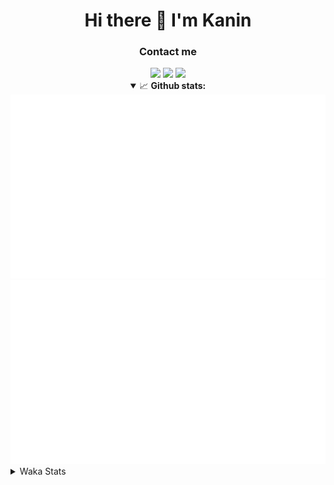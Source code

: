<div align="center">
 <h1>Hi there 👋 I'm Kanin</h1>
 <h3>Contact me</h3>
 <a href="mailto:im@kanin.dev"><img src="https://img.shields.io/badge/gmail-%23D14836.svg?&style=for-the-badge&logo=gmail&logoColor=white"/></a>
 <a href="https://twitter.com/KaninTwt"><img src="https://img.shields.io/badge/twitter-%231DA1F2.svg?&style=for-the-badge&logo=twitter&logoColor=white"/></a>
 <a href="https://www.linkedin.com/in/KaninDev"><img src="https://img.shields.io/badge/linkedin-%230077B5.svg?&style=for-the-badge&logo=linkedin&logoColor=white"/></a>
<details open>
  <summary>📈 <b>Github stats:</b></summary>
  <img src="https://github.com/Kanin/Kanin/blob/master/scripts/GitHubStats/generated/overview.svg"/>
  <img src="https://github.com/Kanin/Kanin/blob/master/scripts/GitHubStats/generated/languages.svg"/>
</details>
</div>

<details>
 <summary>Waka Stats</summary>

<!--START_SECTION:waka-->
![Code Time](http://img.shields.io/badge/Code%20Time-2%2C856%20hrs%2031%20mins-blue)

![Profile Views](http://img.shields.io/badge/Profile%20Views-1-blue)

![Lines of code](https://img.shields.io/badge/From%20Hello%20World%20I%27ve%20Written-815.2%20thousand%20lines%20of%20code-blue)

**🐱 My GitHub Data** 

> 📦 182.9 kB Used in GitHub's Storage 
 > 
> 🏆 206 Contributions in the Year 2025
 > 
> 💼 Opted to Hire
 > 
> 📜 29 Public Repositories 
 > 
> 🔑 19 Private Repositories 
 > 
**I'm an Early 🐤** 

```text
🌞 Morning                2848 commits        ███████░░░░░░░░░░░░░░░░░░   28.63 % 
🌆 Daytime                2858 commits        ███████░░░░░░░░░░░░░░░░░░   28.74 % 
🌃 Evening                2908 commits        ███████░░░░░░░░░░░░░░░░░░   29.24 % 
🌙 Night                  1332 commits        ███░░░░░░░░░░░░░░░░░░░░░░   13.39 % 
```
📅 **I'm Most Productive on Monday** 

```text
Monday                   2005 commits        █████░░░░░░░░░░░░░░░░░░░░   20.16 % 
Tuesday                  1421 commits        ████░░░░░░░░░░░░░░░░░░░░░   14.29 % 
Wednesday                972 commits         ██░░░░░░░░░░░░░░░░░░░░░░░   09.77 % 
Thursday                 1562 commits        ████░░░░░░░░░░░░░░░░░░░░░   15.70 % 
Friday                   1627 commits        ████░░░░░░░░░░░░░░░░░░░░░   16.36 % 
Saturday                 904 commits         ██░░░░░░░░░░░░░░░░░░░░░░░   09.09 % 
Sunday                   1455 commits        ████░░░░░░░░░░░░░░░░░░░░░   14.63 % 
```


📊 **This Week I Spent My Time On** 

```text
🕑︎ Time Zone: America/New_York

💬 Programming Languages: 
Python                   3 hrs 47 mins       ███████████████░░░░░░░░░░   60.85 % 
TypeScript               1 hr 38 mins        ███████░░░░░░░░░░░░░░░░░░   26.40 % 
Markdown                 26 mins             ██░░░░░░░░░░░░░░░░░░░░░░░   07.12 % 
JSON                     11 mins             █░░░░░░░░░░░░░░░░░░░░░░░░   03.15 % 
Bash                     4 mins              ░░░░░░░░░░░░░░░░░░░░░░░░░   01.17 % 

🔥 Editors: 
VS Code                  6 hrs 13 mins       █████████████████████████   100.00 % 

🐱‍💻 Projects: 
PMV                      2 hrs 35 mins       ██████████░░░░░░░░░░░░░░░   41.55 % 
website-new              2 hrs 16 mins       █████████░░░░░░░░░░░░░░░░   36.59 % 
Bot                      1 hr 18 mins        █████░░░░░░░░░░░░░░░░░░░░   21.10 % 
Site                     2 mins              ░░░░░░░░░░░░░░░░░░░░░░░░░   00.77 % 

💻 Operating System: 
Windows                  6 hrs 13 mins       █████████████████████████   100.00 % 
```

**I Mostly Code in Python** 

```text
Python                   32 repos            ████████████████░░░░░░░░░   62.75 % 
TypeScript               6 repos             ███░░░░░░░░░░░░░░░░░░░░░░   11.76 % 
Java                     5 repos             ██░░░░░░░░░░░░░░░░░░░░░░░   09.80 % 
HTML                     3 repos             █░░░░░░░░░░░░░░░░░░░░░░░░   05.88 % 
Kotlin                   1 repo              ░░░░░░░░░░░░░░░░░░░░░░░░░   01.96 % 
```



**Timeline**

![Lines of Code chart](https://raw.githubusercontent.com/Kanin/Kanin/master/assets/bar_graph.png)


 Last Updated on 21/08/2025 20:08:12 UTC
<!--END_SECTION:waka-->
</details>
